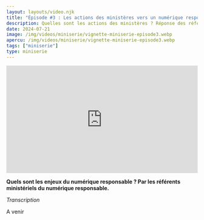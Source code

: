 ```yaml
---
layout: layouts/video.njk
title: "Épisode #3 : Les actions des ministères vers un numérique responsable"
description: Quelles sont les actions des ministères ? Réponse des référents ministériels numérique responsable
date: 2024-07-21
image: /img/videos/miniserie/vignette-miniserie-episode3.webp
apercu: /img/videos/miniserie/vignette-miniserie-episode3.webp
tags: ["miniserie"]
type: miniserie
---
```


<div style="position:relative;padding-bottom:56.25%;height:0;overflow:hidden;"> <iframe style="width:100%;height:100%;position:absolute;left:0px;top:0px;overflow:hidden" frameborder="0" type="text/html" src="https://www.dailymotion.com/embed/video/x92eo5e" width="100%" height="100%" allowfullscreen title="Dailymotion Video Player" > </iframe> </div>

**Quels sont les enjeux du numérique responsable ? Par les référents ministériels du numérique responsable.**

*Transcription*

A venir
